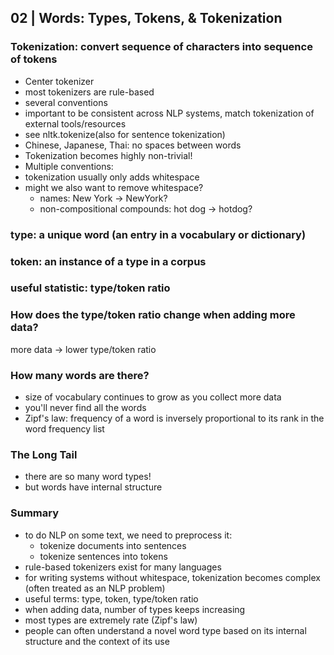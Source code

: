 ## 02 | Words: Types, Tokens, & Tokenization 
###  Tokenization: convert sequence of characters into sequence of tokens 
- Center tokenizer 
- most tokenizers are rule-based 
- several conventions 
- important to be consistent across NLP systems, match tokenization of external tools/resources 
- see nltk.tokenize(also for sentence tokenization)
- Chinese, Japanese, Thai: no spaces between words 
- Tokenization becomes highly non-trivial! 
- Multiple conventions: 
- tokenization usually only adds whitespace 
- might we also want to remove whitespace? 
  - names: New York -> NewYork? 
  - non-compositional compounds: hot dog -> hotdog? 
  
### type: a unique word (an entry in a vocabulary or dictionary)

### token: an instance of a type in a corpus 

### useful statistic: type/token ratio 

### How does the type/token ratio change when adding more data? 
more data -> lower type/token ratio 
### How many words are there? 
- size of vocabulary continues to grow as you collect more data 
- you'll never find all the words 
- Zipf's law: frequency of a word is inversely proportional to its rank in the word frequency list 

### The Long Tail 
- there are so many word types! 
- but words have internal structure 

### Summary
- to do NLP on some text, we need to preprocess it: 
  - tokenize documents into sentences 
  - tokenize sentences into tokens 
- rule-based tokenizers exist for many languages 
- for writing systems without whitespace, tokenization becomes complex (often treated as an NLP problem)
- useful terms: type, token, type/token ratio 
- when adding data, number of types keeps increasing 
- most types are extremely rate (Zipf's law)
- people can often understand a novel word type based on its internal structure and the context of its use 